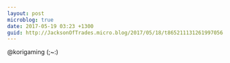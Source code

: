 ```yaml
---
layout: post
microblog: true
date: 2017-05-19 03:23 +1300
guid: http://JacksonOfTrades.micro.blog/2017/05/18/t865211131261997056.html
---
```

@korigaming (;~:)
